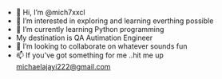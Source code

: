 - 👋 Hi, I’m @mich7xxcl
- 👀 I’m interested in exploring and learning everthing possible
- 🌱 I’m currently learning Python programming
- My destination is QA Autimation Engineer
- 💞️ I’m looking to collaborate on whatever sounds fun
- 📫 If you've got something for me ..hit me up michaelajayi222@gmail.com

<!---
mich7xxcl/mich7xxcl is a ✨ special ✨ repository because its `README.md` (this file) appears on your GitHub profile.
You can click the Preview link to take a look at your changes.
--->
